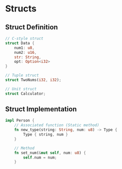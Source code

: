 # Structs

## Struct Definition

```rs
// C-style struct
struct Data {
    num1: u8,
    num2: u16,
    str: String,
    opt: Option<i32>
}

// Tuple struct
struct TwoNums(i32, i32);

// Unit struct
struct Calculator;
```

## Struct Implementation

```rs
impl Person {
    // Associated function (Static method)
    fn new_type(string: String, num: u8) -> Type {
        Type { string, num }
    }

    // Method
    fn set_num(&mut self, num: u8) {
        self.num = num;
    }
```
